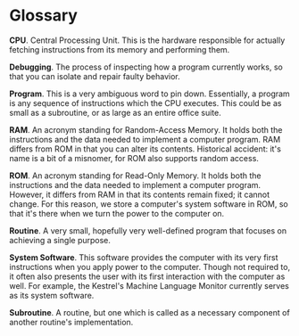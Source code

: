# Glossary

**CPU**.  Central Processing Unit.  This is the hardware responsible for actually fetching instructions from its memory and performing them.

**Debugging**.  The process of inspecting how a program currently works, so that you can isolate and repair faulty behavior.

**Program**.  This is a very ambiguous word to pin down.  Essentially, a program is any sequence of instructions which the CPU executes.  This could be as small as a subroutine, or as large as an entire office suite.

**RAM**.  An acronym standing for Random-Access Memory.  It holds both the instructions and the data needed to implement a computer program.  RAM differs from ROM in that you can alter its contents.  Historical accident: it's name is a bit of a misnomer, for ROM also supports random access.

**ROM**.  An acronym standing for Read-Only Memory.  It holds both the instructions and the data needed to implement a computer program.  However, it differs from RAM in that its contents remain fixed; it cannot change.  For this reason, we store a computer's system software in ROM, so that it's there when we turn the power to the computer on.

**Routine**.  A very small, hopefully very well-defined program that focuses on achieving a single purpose.

**System Software**.  This software provides the computer with its very first instructions when you apply power to the computer.  Though not required to, it often also presents the user with its first interaction with the computer as well.  For example, the Kestrel's Machine Language Monitor currently serves as its system software.

**Subroutine**.  A routine, but one which is called as a necessary component of another routine's implementation.

